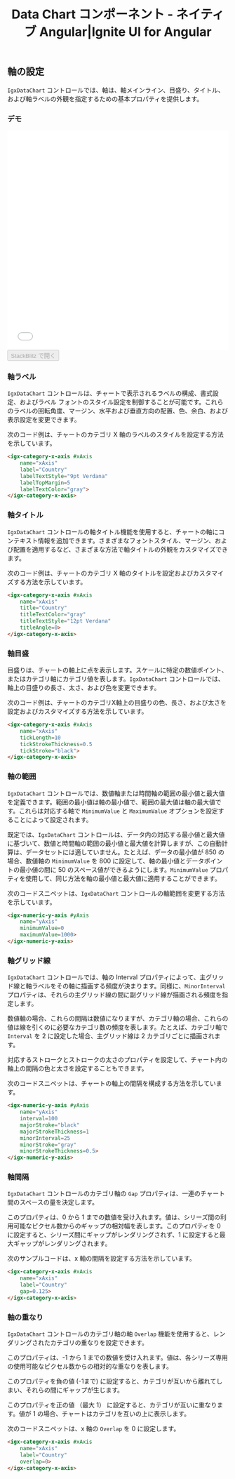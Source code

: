 ﻿---
title: Data Chart コンポーネント - ネイティブ Angular|Ignite UI for Angular
_description: Ignite UI for Angular Data Chart は、軸、マーカー、凡例、および注釈レイヤーのモジュール設計を提供するチャート コンポーネントです。チャート機能は、複合チャート ビューを作成するために同じチャート領域でのビジュアル要素の複数のインスタンスを利用できます。
_keywords: Ignite UI for Angular, Angular, Native Angular コンポーネント スイート, Native Angular コントロール, ネイティブ Angular コンポーネント, ネイティブ Angular コンポーネント ライブラリ, Angular チャート, Angular チャート コントロール, Angular チャート例, Angular チャート コンポーネント, Angular データ チャート
_language: ja
---

## 軸の設定

`IgxDataChart` コントロールでは、軸は、軸メインライン、目盛り、タイトル、および軸ラベルの外観を指定するための基本プロパティを提供します。

### デモ

<div class="sample-container" style="height: 500px">
    <iframe id="data-chart-axis-settings-iframe" src='{environment:demosBaseUrl}/charts/data-chart-axis-settings' width="100%" height="100%" seamless frameBorder="0" onload="onSampleIframeContentLoaded(this);"></iframe>
</div>
<div>
    <button data-localize="stackblitz" disabled class="stackblitz-btn" data-iframe-id="data-chart-axis-settings-iframe" data-demos-base-url="{environment:demosBaseUrl}">StackBlitz で開く
    </button>
</div>

<div class="divider--half"></div>

### 軸ラベル

`IgxDataChart` コントロールは、チャートで表示されるラベルの構成、書式設定、およびラベル フォントのスタイル設定を制御することが可能です。これらのラベルの回転角度、マージン、水平および垂直方向の配置、色、余白、および表示設定を変更できます。

次のコード例は、チャートのカテゴリ X 軸のラベルのスタイルを設定する方法を示しています。

```html
<igx-category-x-axis #xAxis
    name="xAxis"
    label="Country"
    labelTextStyle="9pt Verdana"
    labelTopMargin=5
    labelTextColor="gray">
</igx-category-x-axis>
```

### 軸タイトル

`IgxDataChart` コントロールの軸タイトル機能を使用すると、チャートの軸にコンテキスト情報を追加できます。さまざまなフォントスタイル、マージン、および配置を適用するなど、さまざまな方法で軸タイトルの外観をカスタマイズできます。

次のコード例は、チャートのカテゴリ X 軸のタイトルを設定およびカスタマイズする方法を示しています。

```html
<igx-category-x-axis #xAxis
    name="xAxis"
    title="Country"
    titleTextColor="gray"
    titleTextStyle="12pt Verdana"
    titleAngle=0>
</igx-category-x-axis>
```

### 軸目盛

目盛りは、チャートの軸上に点を表示します。スケールに特定の数値ポイント、またはカテゴリ軸にカテゴリ値を表します。`IgxDataChart` コントロールでは、軸上の目盛りの長さ、太さ、および色を変更できます。

次のコード例は、チャートのカテゴリX軸上の目盛りの色、長さ、および太さを設定およびカスタマイズする方法を示しています。

```html
<igx-category-x-axis #xAxis
    name="xAxis"
    tickLength=10
    tickStrokeThickness=0.5
    tickStroke="black">
</igx-category-x-axis>
```

### 軸の範囲

`IgxDataChart` コントロールでは、数値軸または時間軸の範囲の最小値と最大値を定義できます。範囲の最小値は軸の最小値で、範囲の最大値は軸の最大値です。これらは対応する軸で `MinimumValue` と `MaximumValue` オプションを設定することによって設定されます。

既定では、`IgxDataChart` コントロールは、データ内の対応する最小値と最大値に基づいて、数値と時間軸の範囲の最小値と最大値を計算しますが、この自動計算は、データセットには適していません。たとえば、データの最小値が 850 の場合、数値軸の `MinimumValue` を 800 に設定して、軸の最小値とデータポイントの最小値の間に 50 のスペース値ができるようにします。`MinimumValue` プロパティを使用して、同じ方法を軸の最小値と最大値に適用することができます。

次のコードスニペットは、`IgxDataChart` コントロールの軸範囲を変更する方法を示しています。

```html
<igx-numeric-y-axis #yAxis
    name="yAxis"
    minimumValue=0
    maximumValue=1000>
</igx-numeric-y-axis>
```

### 軸グリッド線

`IgxDataChart` コントロールでは、軸の Interval プロパティによって、主グリッド線と軸ラベルをその軸に描画する頻度が決まります。同様に、`MinorInterval` プロパティは、それらの主グリッド線の間に副グリッド線が描画される頻度を指定します。

数値軸の場合、これらの間隔は数値になりますが、カテゴリ軸の場合、これらの値は線を引くのに必要なカテゴリ数の頻度を表します。たとえば、カテゴリ軸で `Interval` を 2 に設定した場合、主グリッド線は 2 カテゴリごとに描画されます。

対応するストロークとストロークの太さのプロパティを設定して、チャート内の軸上の間隔の色と太さを設定することもできます。

次のコードスニペットは、チャートの軸上の間隔を構成する方法を示しています。

```html
<igx-numeric-y-axis #yAxis
    name="yAxis"
    interval=100
    majorStroke="black"
    majorStrokeThickness=1
    minorInterval=25
    minorStroke="gray"
    minorStrokeThickness=0.5>
</igx-numeric-y-axis>
```

### 軸間隔

`IgxDataChart` コントロールのカテゴリ軸の `Gap` プロパティは、一連のチャート間のスペースの量を決定します。

このプロパティは、0 から 1 までの数値を受け入れます。値は、シリーズ間の利用可能なピクセル数からのギャップの相対幅を表します。このプロパティを 0 に設定すると、シリーズ間にギャップがレンダリングされず、1 に設定すると最大ギャップがレンダリングされます。

次のサンプルコードは、x 軸の間隔を設定する方法を示しています。

```html
<igx-category-x-axis #xAxis
    name="xAxis"
    label="Country"
    gap=0.125>
</igx-category-x-axis>
```

### 軸の重なり

`IgxDataChart` コントロールのカテゴリ軸の軸 `Overlap` 機能を使用すると、レンダリングされたカテゴリの重なりを設定できます。

このプロパティは、-1 から 1 までの数値を受け入れます。値は、各シリーズ専用の使用可能なピクセル数からの相対的な重なりを表します。

このプロパティを負の値 (-1まで) に設定すると、カテゴリが互いから離れてしまい、それらの間にギャップが生じます。

このプロパティを正の値 （最大 1） に設定すると、カテゴリが互いに重なります。値が 1 の場合、チャートはカテゴリを互いの上に表示します。

次のコードスニペットは、x 軸の `Overlap` を 0 に設定します。

```html
<igx-category-x-axis #xAxis
    name="xAxis"
    label="Country"
    overlap=0>
</igx-category-x-axis>
```

